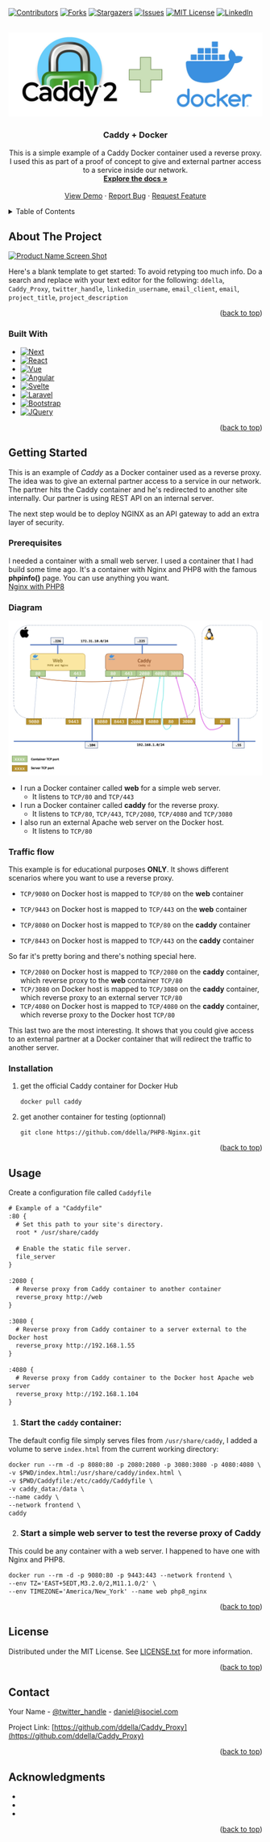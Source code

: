 <!-- Improved compatibility of back to top link: See: https://github.com/othneildrew/Best-README-Template/pull/73 -->
<a name="readme-top"></a>
<!--
*** Thanks for checking out the Best-README-Template. If you have a suggestion
*** that would make this better, please fork the repo and create a pull request
*** or simply open an issue with the tag "enhancement".
*** Don't forget to give the project a star!
*** Thanks again! Now go create something AMAZING! :D
-->



<!-- PROJECT SHIELDS -->
<!--
*** I'm using markdown "reference style" links for readability.
*** Reference links are enclosed in brackets [ ] instead of parentheses ( ).
*** See the bottom of this document for the declaration of the reference variables
*** for contributors-url, forks-url, etc. This is an optional, concise syntax you may use.
*** https://www.markdownguide.org/basic-syntax/#reference-style-links
-->
[![Contributors][contributors-shield]][contributors-url]
[![Forks][forks-shield]][forks-url]
[![Stargazers][stars-shield]][stars-url]
[![Issues][issues-shield]][issues-url]
[![MIT License][license-shield]][license-url]
[![LinkedIn][linkedin-shield]][linkedin-url]



<!-- PROJECT LOGO -->
<br />
<div align="center">
  <a href="https://github.com/ddella/Caddy_Proxy">
    <img src="images/logo.jpg" alt="Logo">
  </a>

<h3 align="center">Caddy + Docker</h3>

  <p align="center">
    This is a simple example of a Caddy Docker container used a reverse proxy. I used this as part of a proof of concept to give and external partner access to a service inside our network.
    <br />
    <a href="https://github.com/ddella/Caddy_Proxy"><strong>Explore the docs »</strong></a>
    <br />
    <br />
    <a href="https://github.com/ddella/Caddy_Proxy">View Demo</a>
    ·
    <a href="https://github.com/ddella/Caddy_Proxy/issues">Report Bug</a>
    ·
    <a href="https://github.com/ddella/Caddy_Proxy/issues">Request Feature</a>
  </p>
</div>

<!-- TABLE OF CONTENTS -->
<details>
  <summary>Table of Contents</summary>
  <ol>
    <li>
      <a href="#about-the-project">About The Project</a>
      <ul>
        <li><a href="#built-with">Built With</a></li>
      </ul>
    </li>
    <li>
      <a href="#getting-started">Getting Started</a>
      <ul>
        <li><a href="#prerequisites">Prerequisites</a></li>
        <li><a href="#installation">Installation</a></li>
      </ul>
    </li>
    <li><a href="#usage">Usage</a></li>
    <li><a href="#roadmap">Roadmap</a></li>
    <li><a href="#contributing">Contributing</a></li>
    <li><a href="#license">License</a></li>
    <li><a href="#contact">Contact</a></li>
    <li><a href="#acknowledgments">Acknowledgments</a></li>
  </ol>
</details>

<!-- ABOUT THE PROJECT -->
## About The Project

[![Product Name Screen Shot][product-screenshot]](https://example.com)

Here's a blank template to get started: To avoid retyping too much info. Do a search and replace with your text editor for the following: `ddella`, `Caddy_Proxy`, `twitter_handle`, `linkedin_username`, `email_client`, `email`, `project_title`, `project_description`

<p align="right">(<a href="#readme-top">back to top</a>)</p>

### Built With

* [![Next][Next.js]][Next-url]
* [![React][React.js]][React-url]
* [![Vue][Vue.js]][Vue-url]
* [![Angular][Angular.io]][Angular-url]
* [![Svelte][Svelte.dev]][Svelte-url]
* [![Laravel][Laravel.com]][Laravel-url]
* [![Bootstrap][Bootstrap.com]][Bootstrap-url]
* [![JQuery][JQuery.com]][JQuery-url]

<p align="right">(<a href="#readme-top">back to top</a>)</p>


<!-- GETTING STARTED -->
## Getting Started

This is an example of *Caddy* as a Docker container used as a reverse proxy. The idea was to give an external partner access to a service in our network. The partner hits the Caddy container and he's redirected to another site internally. Our partner is using REST API on an internal server.  

The next step would be to deploy NGINX as an API gateway to add an extra layer of security.  
### Prerequisites
I needed a container with a small web server. I used a container that I had build some time ago. It's a container with Nginx and PHP8 with the famous **phpinfo()** page. You can use anything you want.  
[Nginx with PHP8](https://github.com/ddella/PHP8-Nginx)
### Diagram
![Diagram](images/design.jpg)

- I run a Docker container called **web** for a simple web server.
  - It listens to `TCP/80` and `TCP/443`
- I run a Docker container called **caddy** for the reverse proxy.
  - It listens to `TCP/80`, `TCP/443`, `TCP/2080`, `TCP/4080` and `TCP/3080`
- I also run an external Apache web server on the Docker host.
  - It listens to `TCP/80`

### Traffic flow
This example is for educational purposes **ONLY**. It shows different scenarios where you want to use a reverse proxy.  

- `TCP/9080` on Docker host is mapped to `TCP/80` on the **web** container
- `TCP/9443` on Docker host is mapped to `TCP/443` on the **web** container

- `TCP/8080` on Docker host is mapped to `TCP/80` on the **caddy** container
- `TCP/8443` on Docker host is mapped to `TCP/443` on the **caddy** container

So far it's pretty boring and there's nothing special here.  

- `TCP/2080` on Docker host is mapped to `TCP/2080` on the **caddy** container, which reverse proxy to the **web** container `TCP/80`
- `TCP/3080` on Docker host is mapped to `TCP/3080` on the **caddy** container, which reverse proxy to an external server `TCP/80`
- `TCP/4080` on Docker host is mapped to `TCP/4080` on the **caddy** container, which reverse proxy to the Docker host `TCP/80`

This last two are the most interesting. It shows that you could give access to an external partner at a Docker container that will redirect the traffic to another server. 
### Installation

1. get the official Caddy container for Docker Hub
    ```shell
    docker pull caddy
    ```
2. get another container for testing (optionnal)
   ```shell
   git clone https://github.com/ddella/PHP8-Nginx.git
   ```
<p align="right">(<a href="#readme-top">back to top</a>)</p>

<!-- USAGE EXAMPLES -->
## Usage

Create a configuration file called `Caddyfile`  

    # Example of a "Caddyfile"
    :80 {
      # Set this path to your site's directory.
      root * /usr/share/caddy

      # Enable the static file server.
      file_server
    }

    :2080 {
      # Reverse proxy from Caddy container to another container
      reverse_proxy http://web
    }

    :3080 {
      # Reverse proxy from Caddy container to a server external to the Docker host
      reverse_proxy http://192.168.1.55
    }

    :4080 {
      # Reverse proxy from Caddy container to the Docker host Apache web server
      reverse_proxy http://192.168.1.104
    }

1. ### Start the `caddy` container:
The default config file simply serves files from `/usr/share/caddy`,
I added a volume to serve `index.html` from the current working directory:
```shell
docker run --rm -d -p 8080:80 -p 2080:2080 -p 3080:3080 -p 4080:4080 \
-v $PWD/index.html:/usr/share/caddy/index.html \
-v $PWD/Caddyfile:/etc/caddy/Caddyfile \
-v caddy_data:/data \
--name caddy \
--network frontend \
caddy
```
2. ### Start a simple web server to test the reverse proxy of Caddy
This could be any container with a web server. I happened to have one with Nginx and PHP8.
```shell
docker run --rm -d -p 9080:80 -p 9443:443 --network frontend \
--env TZ='EAST+5EDT,M3.2.0/2,M11.1.0/2' \
--env TIMEZONE='America/New_York' --name web php8_nginx
```

<p align="right">(<a href="#readme-top">back to top</a>)</p>

<!-- CONTRIBUTING -->

<!-- LICENSE -->
## License

Distributed under the MIT License. See [LICENSE.txt](LICENSE.txt) for more information.

<p align="right">(<a href="#readme-top">back to top</a>)</p>


<!-- CONTACT -->
## Contact

Your Name - [@twitter_handle](https://twitter.com/twitter_handle) - daniel@isociel.com

Project Link: [https://github.com/ddella/Caddy_Proxy](https://github.com/ddella/Caddy_Proxy)

<p align="right">(<a href="#readme-top">back to top</a>)</p>


<!-- ACKNOWLEDGMENTS -->
## Acknowledgments

* []()
* []()
* []()

<p align="right">(<a href="#readme-top">back to top</a>)</p>



<!-- MARKDOWN LINKS & IMAGES -->
<!-- https://www.markdownguide.org/basic-syntax/#reference-style-links -->
[contributors-shield]: https://img.shields.io/github/contributors/ddella/Caddy_Proxy.svg?style=for-the-badge
[contributors-url]: https://github.com/ddella/Caddy_Proxy/graphs/contributors
[forks-shield]: https://img.shields.io/github/forks/ddella/Caddy_Proxy.svg?style=for-the-badge
[forks-url]: https://github.com/ddella/Caddy_Proxy/network/members
[stars-shield]: https://img.shields.io/github/stars/ddella/Caddy_Proxy.svg?style=for-the-badge
[stars-url]: https://github.com/ddella/Caddy_Proxy/stargazers
[issues-shield]: https://img.shields.io/github/issues/ddella/Caddy_Proxy.svg?style=for-the-badge
[issues-url]: https://github.com/ddella/Caddy_Proxy/issues
[license-shield]: https://img.shields.io/github/license/ddella/Caddy_Proxy.svg?style=for-the-badge
[license-url]: https://github.com/ddella/Caddy_Proxy/blob/master/LICENSE.txt
[linkedin-shield]: https://img.shields.io/badge/-LinkedIn-black.svg?style=for-the-badge&logo=linkedin&colorB=555
[linkedin-url]: https://linkedin.com/in/linkedin_username
[product-screenshot]: images/screenshot.png
[Next.js]: https://img.shields.io/badge/next.js-000000?style=for-the-badge&logo=nextdotjs&logoColor=white
[Next-url]: https://nextjs.org/
[React.js]: https://img.shields.io/badge/React-20232A?style=for-the-badge&logo=react&logoColor=61DAFB
[React-url]: https://reactjs.org/
[Vue.js]: https://img.shields.io/badge/Vue.js-35495E?style=for-the-badge&logo=vuedotjs&logoColor=4FC08D
[Vue-url]: https://vuejs.org/
[Angular.io]: https://img.shields.io/badge/Angular-DD0031?style=for-the-badge&logo=angular&logoColor=white
[Angular-url]: https://angular.io/
[Svelte.dev]: https://img.shields.io/badge/Svelte-4A4A55?style=for-the-badge&logo=svelte&logoColor=FF3E00
[Svelte-url]: https://svelte.dev/
[Laravel.com]: https://img.shields.io/badge/Laravel-FF2D20?style=for-the-badge&logo=laravel&logoColor=white
[Laravel-url]: https://laravel.com
[Bootstrap.com]: https://img.shields.io/badge/Bootstrap-563D7C?style=for-the-badge&logo=bootstrap&logoColor=white
[Bootstrap-url]: https://getbootstrap.com
[JQuery.com]: https://img.shields.io/badge/jQuery-0769AD?style=for-the-badge&logo=jquery&logoColor=white
[JQuery-url]: https://jquery.com 
